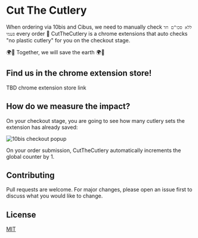 # Cut The Cutlery

When ordering via 10bis and Cibus, we need to manually check `ללא סכו"ם חד פעמי` every order 🤔
CutTheCutlery is a chrome extensions that auto checks "no plastic cutlery" for you on the checkout stage.

🌍🍴 Together, we will save the earth 🌍🍴

## Find us in the chrome extension store!

TBD chrome extension store link

## How do we measure the impact?
On your checkout stage, you are going to see how many cutlery sets the extension has already saved:

![10bis checkout popup](https://user-images.githubusercontent.com/60513876/142777460-fc7d107d-b423-4b0d-88e9-23dd1af0dfc8.png "10bis checkout popup")

On your order submission, CutTheCutlery automatically increments the global counter by 1.

## Contributing
Pull requests are welcome. For major changes, please open an issue first to discuss what you would like to change.

## License
[MIT](https://choosealicense.com/licenses/mit/)